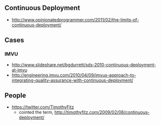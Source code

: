 ## Continuous Deployment

* http://www.opinionatedprogrammer.com/2011/02/the-limits-of-continuous-deployment/

## Cases

### IMVU

* http://www.slideshare.net/bgdurrett/sds-2010-continuous-deployment-at-imvu
* http://engineering.imvu.com/2010/04/09/imvus-approach-to-integrating-quality-assurance-with-continuous-deployment/

## People

* https://twitter.com/TimothyFitz
  * cointed the term, http://timothyfitz.com/2009/02/08/continuous-deployment/
